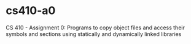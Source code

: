 # cs410-a0
CS 410 - Assignment 0: Programs to copy object files and access their symbols and sections using statically and dynamically linked libraries
